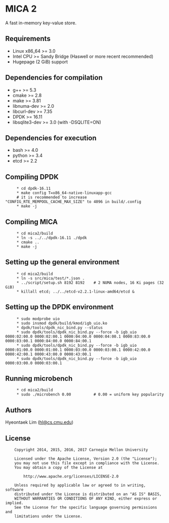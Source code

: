 MICA 2
======

A fast in-memory key-value store.

Requirements
------------

 * Linux x86\_64 >= 3.0
 * Intel CPU >= Sandy Bridge (Haswell or more recent recommended)
 * Hugepage (2 GiB) support

Dependencies for compilation
----------------------------

 * g++ >= 5.3
 * cmake >= 2.8
 * make >= 3.81
 * libnuma-dev >= 2.0
 * libcurl-dev >= 7.35
 * DPDK >= 16.11
 * libsqlite3-dev >= 3.0 (with -DSQLITE=ON)

Dependencies for execution
--------------------------

 * bash >= 4.0
 * python >= 3.4
 * etcd >= 2.2

Compiling DPDK
--------------

         * cd dpdk-16.11
         * make config T=x86_64-native-linuxapp-gcc
         # it is recommended to increase "CONFIG_RTE_MEMPOOL_CACHE_MAX_SIZE" to 4096 in build/.config
         * make -j

Compiling MICA
--------------

         * cd mica2/build
         * ln -s ../../dpdk-16.11 ./dpdk
         * cmake ..
         * make -j

Setting up the general environment
----------------------------------

         * cd mica2/build
         * ln -s src/mica/test/*.json .
         * ../script/setup.sh 8192 8192    # 2 NUMA nodes, 16 Ki pages (32 GiB)
         * killall etcd; ../../etcd-v2.2.1-linux-amd64/etcd &

Setting up the DPDK environment
-------------------------------

         * sudo modprobe uio
         * sudo insmod dpdk/build/kmod/igb_uio.ko
         * dpdk/tools/dpdk_nic_bind.py --status
         * sudo dpdk/tools/dpdk_nic_bind.py --force -b igb_uio 0000:02:00.0 0000:02:00.1 0000:04:00.0 0000:04:00.1 0000:83:00.0 0000:83:00.1 0000:84:00.0 0000:84:00.1
         * sudo dpdk/tools/dpdk_nic_bind.py --force -b igb_uio 0000:01:00.0 0000:01:00.1 0000:03:00.0 0000:03:00.1 0000:42:00.0 0000:42:00.1 0000:43:00.0 0000:43:00.1
         * sudo dpdk/tools/dpdk_nic_bind.py --force -b igb_uio 0000:03:00.0 0000:03:00.1

Running microbench
------------------

         * cd mica2/build
         * sudo ./microbench 0.00          # 0.00 = uniform key popularity

Authors
-------

Hyeontaek Lim (hl@cs.cmu.edu)

License
-------

        Copyright 2014, 2015, 2016, 2017 Carnegie Mellon University

        Licensed under the Apache License, Version 2.0 (the "License");
        you may not use this file except in compliance with the License.
        You may obtain a copy of the License at

            http://www.apache.org/licenses/LICENSE-2.0

        Unless required by applicable law or agreed to in writing, software
        distributed under the License is distributed on an "AS IS" BASIS,
        WITHOUT WARRANTIES OR CONDITIONS OF ANY KIND, either express or implied.
        See the License for the specific language governing permissions and
        limitations under the License.

